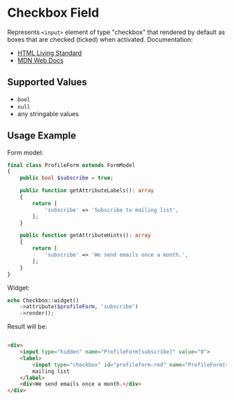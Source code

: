 # Checkbox Field

Represents `<input>` element of type "checkbox" that rendered by default as boxes that are checked (ticked) when
activated. Documentation:

- [HTML Living Standard](https://html.spec.whatwg.org/multipage/input.html#checkbox-state-(type=checkbox))
- [MDN Web Docs](https://developer.mozilla.org/docs/Web/HTML/Element/input/checkbox)

## Supported Values

- `bool`
- `null`
- any stringable values

## Usage Example

Form model:

```php
final class ProfileForm extends FormModel
{
    public bool $subscribe = true;

    public function getAttributeLabels(): array
    {
        return [
            'subscribe' => 'Subscribe to mailing list',
        ];
    }

    public function getAttributeHints(): array
    {
        return [
            'subscribe' => 'We send emails once a month.',
        ];
    }
}
```

Widget:

```php
echo Checkbox::widget()
    ->attribute($profileForm, 'subscribe')
    ->render();
```

Result will be:

```html

<div>
    <input type="hidden" name="ProfileForm[subscribe]" value="0">
    <label>
        <input type="checkbox" id="profileform-red" name="ProfileForm[subscribe]" value="1" checked> Subscribe to
        mailing list
    </label>
    <div>We send emails once a month.</div>
</div>
```
